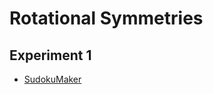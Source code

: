 # Rotational Symmetries

## Experiment 1
* [SudokuMaker](https://sudokumaker.app/?puzzle=N4IgZg9gTgtghgFwGoFMoGcCWEB2IBcIAjAHQCsJADCADQgAOArgF7MA2KBoOcMnhAJQgJE2HmwAEAUQAe9NJj44E6WiDiMEAC2gEQAYS1RM6ACoR6W9AGtMagMYQYShHsBEBBIDKjACYRrjAA6OB5EAByUAA0A9ACcURJQwqK4cJLoAJ7OKAjG9hL2KGxs6BLojDASCBASRJTRAEzUdIXFqvgA2qAAbmmM-A0AvjQ9ffxhw6Ns-QQALJMgvdP8AGwLSzP4setjBADMO8sERIebZKf8AOwXBOcji7v4J-cbqzf41y%2BPQ19H%2BBO-TYHQH8bYgubvMFTTafaH8YFw27vZ6I-DzcH-d4-VFrDGwh5-XGolEEzbY0nwyHvO6o9GogGohEUghQ5mYjF0tk0tlEtn417HLHvTkC-Dk0Xc0UMvnI9680VM0Ws0Xyx6Kx78x7Kx4ix6S77vaWiknG4VCjHqv5GjVUjGqv76q3U23EuXm2nvTV-A4AXRauHQuTgmGU7S6IAQGXkBEoC0j0aedCgKAA5mIw5QaJnM0QaLncw0aIXC9ms3nywWi1XSzmK1XizQ9o3m7MaK3W2QaJ3O03e23%2Bx2u0O%2B032-3u0OVjQp1PLjQ53OwjQl0uZ9P5xvF8vt2vZ5vtyufQsfCY4AAjDg%2BAi5fp0eP8OqUTMgHwoMAhzAIMRcEA8Ph6cJKAAXjqNQQyYVxOj9EAzzgexrBQHAr3wUB7z0RxXwcCBMMIAA5CozzQEh6CSap7xIGBsIkICJDARgcHsL9cAkAAKHAAEoJGAYIJAkQIQEYdAUDKXJMEY-iAG4eMSHJGCgHBWJY7QTAkABSCQOIkABqDTOPUnApJwQZDOCXooAkAB3aiJCYVgOBIdB5HsBzMGYFASAszAfG0QyzIkLRrNs9h3MclBnKwNySC0FBMBTLQEF8uBzLYOBAwAfRDV8ZGsgBZRAtBIMA2AgaAWKsgAqfyJGiCQGnYkycEgcyWL8zBrMoCSJDagAeCQUvSzKUBkTrMC0rT2OCbiFIkPzspozAKOwsr6ukvyMly-LCuK0q2pqrQVumvzMhgNLWhKayOmk3jMBoK7FICgBaWpOKejJOMqqydJYsqJCeogXokGQJumn1DN4oL7LgHwfH0AMgxDBBYZgehcEQhA2JQKzvBgJGUZwNGWIAcmOwCQMoAABKBCe01j1p0-6acJ%2Bxqa%2B7L6fYmhakzMoslOooSnYg7BmCEBhhARxkdR0MCA6I86HAzQuDFwMMg4JWFj-fgQHiICmjUNCnifZ9X3fHBP2-FDf14LWdb1%2BWcAgmXoNg%2BDEOQ1Coy1jDOH9HCQHwmBCKgYjSOET3Fp8ay6IYpiFLYzipt4-jBOEwM8gQSTpOTBA5LjpStBU-TOJ0zT9MM4zglMpLLMClhgocpyXMizzvK0RLzICmiIZCxuIvc6LYvihro8YsQupwboZBYoHJqz2T5NYqy-oB4bgmFnBghH2Px%2B6DIWLe2fpuz3PWMe57fokDJy8rxr6NH5ivKnmROYPnBE5knOF-Wj6adXoyb78loKyNE8raBIIUTAbAfo1Tqu3fyncJCgIKhAqBAUYEHU3tAVirV2ojQkL1IBI0xrA3fk1bB1cABWuCJBUIIW3GhxDpLv2umAVibUgI0RYkAi%2BDMABkvCaHUU4VoM%2B-1ga8QkQUXAX4cD9DBhIu6R1eZnVKDRS601JGPxYhQzmmAOZ3Wuj4KeIZJ4sT0ZzCh%2BiNESK0SYveljdET2MYLW61jDHGMcbvbRgs7qgzut3EgUMYZwygMGZQuMpbo3xljCoET8bKCJsdW2FMqY0zMTTBmOkmYs1YlQ9mnMmic2OnzNogtOp8Wmuvdeot-SS3iSoJ2YsFaQWAMrSMasUKDEGEeQYQA)
